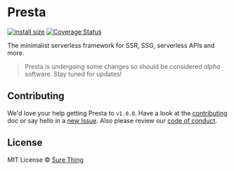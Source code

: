 # Presta

[![install size](https://packagephobia.com/badge?p=presta)](https://packagephobia.com/result?p=presta) [![Coverage Status](https://coveralls.io/repos/github/sure-thing/presta/badge.svg?branch=main)](https://coveralls.io/github/sure-thing/presta?branch=main)

The minimalist serverless framework for SSR, SSG, serverless APIs and more.

> Presta is undergoing some changes so should be considered _alpha_ software. Stay tuned for updates!

## Contributing

We'd love your help getting Presta to `v1.0.0`. Have a look at the [contributing](https://github.com/sure-thing/presta/blob/master/CONTRIBUTING.md) doc or say hello in a [new Issue](https://github.com/sure-thing/presta/issues). Also please review our [code of conduct](https://github.com/sure-thing/presta/blob/master/CODE_OF_CONDUCT.md).

## License

MIT License © [Sure Thing](https://github.com/sure-thing)
